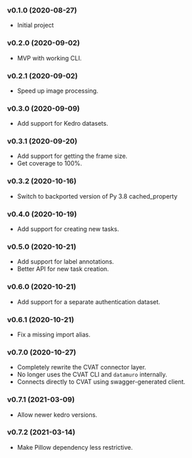 ### v0.1.0 (2020-08-27)

- Initial project

### v0.2.0 (2020-09-02)

- MVP with working CLI.

### v0.2.1 (2020-09-02)

- Speed up image processing.

### v0.3.0 (2020-09-09)

- Add support for Kedro datasets.

### v0.3.1 (2020-09-20)

- Add support for getting the frame size.
- Get coverage to 100%.

### v0.3.2 (2020-10-16)

- Switch to backported version of Py 3.8 cached_property

### v0.4.0 (2020-10-19)

- Add support for creating new tasks.

### v0.5.0 (2020-10-21)

- Add support for label annotations.
- Better API for new task creation.

### v0.6.0 (2020-10-21)

- Add support for a separate authentication dataset.

### v0.6.1 (2020-10-21)

- Fix a missing import alias.

### v0.7.0 (2020-10-27)

- Completely rewrite the CVAT connector layer.
- No longer uses the CVAT CLI and `datamuro` internally.
- Connects directly to CVAT using swagger-generated client.

### v0.7.1 (2021-03-09)

- Allow newer kedro versions.

### v0.7.2 (2021-03-14)

- Make Pillow dependency less restrictive.
